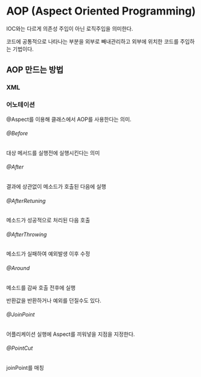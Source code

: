 # AOP (Aspect Oriented Programming)
IOC와는 다르게 의존성 주입이 아닌 로직주입을 의미한다.

코드에 공통적으로 나타나는 부분을 외부로 빼내관리하고 외부에 위치한 코드를 주입하는 기법이다.

## AOP 만드는 방법

### XML

### 어노테이션
@Aspect를 이용해 클래스에서 AOP를 사용한다는 의미.

###### @Before
대상 메서드를 실행전에 실행시킨다는 의미

###### @After 
결과에 상관없이 메소드가 호출된 다음에 실행

###### @AfterRetuning
메소드가 성공적으로 처리된 다음 호출

###### @AfterThrowing
메소드가 실패하여 예외발생 이후 수정

###### @Around
메소드를 감싸 호출 전후에 실행

반환값을 반환하거나 예외를 던질수도 있다.

###### @JoinPoint
어플리케이션 실행에 Aspect를 끼워넣을 지점을 지정한다.

###### @PointCut
joinPoint를 매칭